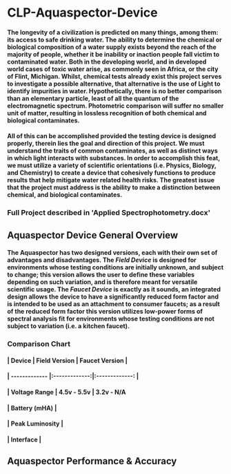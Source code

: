 # CLP-Aquaspector-Device
#### The longevity of a civilization is predicted on many things, among them: its access to safe drinking water. The ability to determine the chemical or biological composition of a water supply exists beyond the reach of the majority of people, whether it be inability or inaction people fall victim to contaminated water. Both in the developing world, and in developed world cases of toxic water arise, as commonly seen in Africa, or the city of Flint, Michigan. Whilst, chemical tests already exist this project serves to investigate a possible alternative, that alternative is the use of Light to identify impurities in water. Hypothetically, there is no better comparison than an elementary particle, least of all the quantum of the electromagnetic spectrum. Photometric comparison will suffer no smaller unit of matter, resulting in lossless recognition of both chemical and biological contaminates.

#### All of this can be accomplished provided the testing device is designed properly, therein lies the goal and direction of this project. We must understand the traits of common contaminates, as well as distinct ways in which light interacts with substances. In order to accomplish this feat, we must utilize a variety of scientific orientations (i.e. Physics, Biology, and Chemistry) to create a device that cohesively functions to produce results that help mitigate water related health risks. The greatest issue that the project must address is the ability to make a distinction between chemical, and biological contaminates.

### Full Project described in 'Applied Spectrophotometry.docx'

## Aquaspector Device General Overview
#### The Aquaspector has two designed versions, each with their own set of advantages and disadvantages. The *Field Device* is designed for environments whose testing conditions are initially unknown, and subject to change; this version allows the user to define these variables depending on such variation, and is therefore meant for versatile scientific usage. The *Faucet Device* is exactly as it sounds, an integrated design allows the device to have a significantly reduced form factor and is intended to be used as an attachment to consumer faucets; as a result of the reduced form factor this version utilizes low-power forms of spectral analysis fit for environments whose testing conditions are not subject to variation (i.e. a kitchen faucet).

### Comparison Chart
#### |	Device				 | Field Version | Faucet Version |
#### | ------------- 	 |:-------------:|:-------------: |
#### | Voltage Range   | 4.5v - 5.5v 	 | 3.2v - N/A 			
#### | Battery (mHA)	 |
#### | Peak Luminosity |       
#### | Interface 			 |

## Aquaspector Performance & Accuracy
